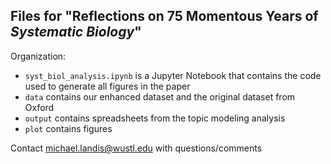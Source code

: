 
## Files for "Reflections on 75 Momentous Years of *Systematic Biology*"

Organization:
- `syst_biol_analysis.ipynb` is a Jupyter Notebook that contains the code used to generate all figures in the paper
- `data` contains our enhanced dataset and the original dataset from Oxford
- `output` contains spreadsheets from the topic modeling analysis
- `plot` contains figures

Contact michael.landis@wustl.edu with questions/comments
